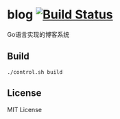 # blog [![Build Status](https://travis-ci.org/duguying/blog.svg)](https://travis-ci.org/duguying/blog)

Go语言实现的博客系统

## Build ##

```shell
./control.sh build
```

## License ##

MIT License
